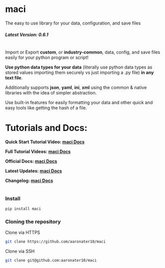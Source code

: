 # maci
The easy to use library for your data, configuration, and save files

##### Latest Version: 0.6.1

#

Import or Export **custom**, or **industry-common**, data, config, and save files easily for your python program or script!

**Use python data types for your data** (literally use python data types as stored values importing them securely vs just importing a .py file) **in any text file**.

Additionally supports **json**, **yaml**, **ini**, **xml** using the common & native libraries with the idea of simpler abstraction.

Use built-in features for easily formatting your data and other quick and easy tools like getting the hash of a file.


# Tutorials and Docs:
**Quick Start Tutorial Video: [maci Docs](https://docs.macilib.org/watch/quick-start)**

**Full Tutorial Videos: [maci Docs](https://docs.macilib.org/watch/full-training-series)**

**Official Docs: [maci Docs](https://docs.macilib.org/)**

**Latest Updates: [maci Docs](https://docs.macilib.org/updates/current-version-updates)**

**Changelog: [maci Docs](https://docs.macilib.org/updates/changelog)**

#

### Install
```bash
pip install maci
```

### Cloning the repository

Clone via HTTPS
```bash
git clone https://github.com/aaronater10/maci
```

Clone via SSH
```bash
git clone git@github.com:aaronater10/maci
```
